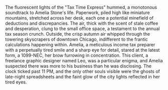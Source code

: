 The fluorescent lights of the "Tax Time Express" hummed, a monotonous soundtrack to Amelia Stone's life.  Paperwork, piled high like miniature mountains, stretched across her desk, each one a potential minefield of deductions and discrepancies.  The air, thick with the scent of stale coffee and desperation, clung to the small office space, a testament to the annual tax season crunch.  Outside, the crisp autumn air whipped through the towering skyscrapers of downtown Chicago, indifferent to the frantic calculations happening within.  Amelia, a meticulous income tax preparer with a perpetually tired smile and a sharp eye for detail, stared at the latest form, a 1099-NEC, her brow furrowing in concentration.  This client, a freelance graphic designer named Leo, was a particular enigma, and Amelia suspected there was more to his business than he was disclosing. The clock ticked past 11 PM, and the only other souls visible were the ghosts of late-night spreadsheets and the faint glow of the city lights reflected in her tired eyes.
